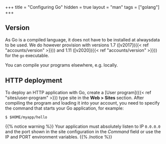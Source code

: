 +++
title = "Configuring Go"
hidden = true
layout = "man"
tags = ["golang"]
+++

## Version

As Go is a compiled language, it does not have to be installed at alwaysdata to be used. We do however provision with versions 1.7 ([v2017]({{< ref "accounts/version" >}})) and 1.11 ([v2020]({{< ref "accounts/version" >}})) for the `go` executable.

You can compile your programs elsewhere, e.g. locally.

## HTTP deployment

To deploy an HTTP application with Go, create a [User program]({{< ref "sites/user-program" >}}) type site in the **Web > Sites** section. After compiling the program and loading it into your account, you need to specify the command that starts your Go application, for example:

```
$ $HOME/myapp/hello
```

{{% notice warning %}}
Your application must absolutely listen to IP `0.0.0.0` and the port shown in the site configuration in the *Command* field or use the IP and PORT environment variables.
{{% /notice %}}
